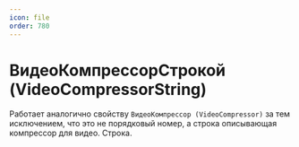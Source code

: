 ```yaml
---
icon: file
order: 780
---
```


# ВидеоКомпрессорСтрокой (VideoCompressorString)

Работает аналогично свойству `ВидеоКомпрессор (VideoCompressor)` за тем исключением, что это не порядковый номер, а строка описывающая компрессор для видео. Строка.
